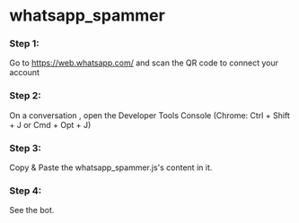 # whatsapp_spammer

### Step 1:
Go to https://web.whatsapp.com/ and scan the QR code to connect your account

### Step 2: 
On a conversation , open the Developer Tools Console (Chrome: Ctrl + Shift + J	or Cmd + Opt + J)

### Step 3:
Copy & Paste the whatsapp_spammer.js's content in it.

### Step 4:
See the bot.
